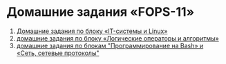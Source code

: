 # Домашние задания «FOPS-11»

1. [Домашние задания по блоку «IT-системы и Linux»](SLIN/README.md)
2. [домашние задания по блоку «Логические операторы и алгоритмы»](BALGO/README.md)
3. [домашние задания по блокам "Программирование на Bash» и «Сеть, сетевые протоколы"](SNET/README/md)
 

